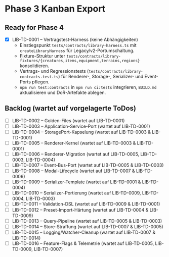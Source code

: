 # Phase 3 Kanban Export

## Ready for Phase 4
- [x] LIB-TD-0001 – Vertragstest-Harness (keine Abhängigkeiten)
    - Einstiegspunkt `tests/contracts/library-harness.ts` mit `createLibraryHarness` für Legacy/v2-Portumschaltung.
    - Fixture-Struktur unter `tests/contracts/library-fixtures/{creatures,items,equipment,terrains,regions}` konsolidieren.
    - Vertrags- und Regressionstests (`tests/contracts/library-contracts.test.ts`) für Renderer-, Storage-, Serializer- und Event-Ports pflegen.
    - `npm run test:contracts` in `npm run ci:tests` integrieren, `BUILD.md` aktualisieren und DoR-Artefakte ablegen.

## Backlog (wartet auf vorgelagerte ToDos)
- [ ] LIB-TD-0002 – Golden-Files (wartet auf LIB-TD-0001)
- [ ] LIB-TD-0003 – Application-Service-Port (wartet auf LIB-TD-0001)
- [ ] LIB-TD-0004 – StoragePort-Kapselung (wartet auf LIB-TD-0003 & LIB-TD-0001)
- [ ] LIB-TD-0005 – Renderer-Kernel (wartet auf LIB-TD-0003 & LIB-TD-0001)
- [ ] LIB-TD-0006 – Renderer-Migration (wartet auf LIB-TD-0005, LIB-TD-0003, LIB-TD-0004)
- [ ] LIB-TD-0007 – Event-Bus-Port (wartet auf LIB-TD-0005 & LIB-TD-0003)
- [ ] LIB-TD-0008 – Modal-Lifecycle (wartet auf LIB-TD-0007 & LIB-TD-0006)
- [ ] LIB-TD-0009 – Serializer-Template (wartet auf LIB-TD-0001 & LIB-TD-0004)
- [ ] LIB-TD-0010 – Serializer-Portierung (wartet auf LIB-TD-0009, LIB-TD-0004, LIB-TD-0003)
- [ ] LIB-TD-0011 – Validation-DSL (wartet auf LIB-TD-0009 & LIB-TD-0001)
- [ ] LIB-TD-0012 – Preset-Import-Härtung (wartet auf LIB-TD-0004 & LIB-TD-0009)
- [ ] LIB-TD-0013 – Query-Pipeline (wartet auf LIB-TD-0005 & LIB-TD-0003)
- [ ] LIB-TD-0014 – Store-Straffung (wartet auf LIB-TD-0007 & LIB-TD-0005)
- [ ] LIB-TD-0015 – Logging/Watcher-Cleanup (wartet auf LIB-TD-0007 & LIB-TD-0014)
- [ ] LIB-TD-0016 – Feature-Flags & Telemetrie (wartet auf LIB-TD-0005, LIB-TD-0009, LIB-TD-0007)
